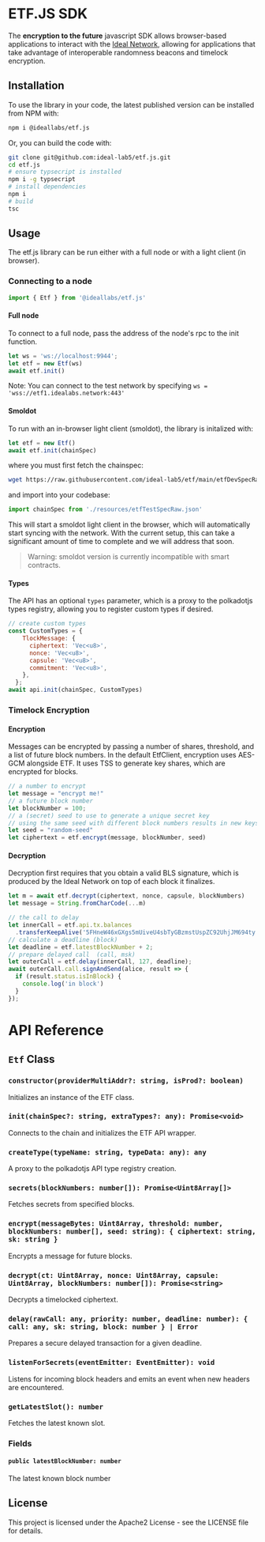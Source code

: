 # ETF.JS SDK

The **encryption to the future** javascript SDK allows browser-based applications to interact with the [Ideal Network](https://github.com/ideal-lab5/ideal-network), allowing for applications that take advantage of interoperable randomness beacons and timelock encryption.

## Installation

To use the library in your code, the latest published version can be installed from NPM with:

```bash
npm i @ideallabs/etf.js
```

Or, you can build the code with:

```bash
git clone git@github.com:ideal-lab5/etf.js.git
cd etf.js
# ensure typsecript is installed
npm i -g typsecript
# install dependencies
npm i
# build
tsc
```

## Usage

The etf.js library can be run either with a full node or with a light client (in browser).

### Connecting to a node

``` javascript
import { Etf } from '@ideallabs/etf.js'
```

#### Full node

To connect to a full node, pass the address of the node's rpc to the init function.

```javascript
let ws = 'ws://localhost:9944';
let etf = new Etf(ws)
await etf.init()
```

Note: You can connect to the test network by specifying `ws = 'wss://etf1.idealabs.network:443'`

#### Smoldot

To run with an in-browser light client (smoldot), the library is initalized with:

```javascript
let etf = new Etf()
await etf.init(chainSpec)
```

where you must first fetch the chainspec:

``` bash
wget https://raw.githubusercontent.com/ideal-lab5/etf/main/etfDevSpecRaw.json
```

and import into your codebase:

``` javascript
import chainSpec from './resources/etfTestSpecRaw.json'
```

This will start a smoldot light client in the browser, which will automatically start syncing with the network. With the current setup, this can take a significant amount of time to complete and we will address that soon.

> Warning: smoldot version is currently incompatible with smart contracts.

#### Types

The API has an optional `types` parameter, which is a proxy to the polkadotjs types registry, allowing you to register custom types if desired.

``` javascript
// create custom types
const CustomTypes = {
    TlockMessage: {
      ciphertext: 'Vec<u8>',
      nonce: 'Vec<u8>',
      capsule: 'Vec<u8>',
      commitment: 'Vec<u8>',
    },
  };
await api.init(chainSpec, CustomTypes)
```

### Timelock Encryption

<!-- See the [react-tlock](./examples/react-tlock/) example. -->

#### Encryption

Messages can be encrypted by passing a number of shares, threshold, and a list of future block numbers. In the default EtfClient, encryption uses AES-GCM alongside ETF. It uses TSS to generate key shares, which are encrypted for blocks.

```javascript
// a number to encrypt
let message = "encrypt me!"
// a future block number
let blockNumber = 100;
// a (secret) seed to use to generate a unique secret key
// using the same seed with different block numbers results in new keys 
let seed = "random-seed"
let ciphertext = etf.encrypt(message, blockNumber, seed)
```

#### Decryption

Decryption first requires that you obtain a valid BLS signature, which is produced by the Ideal Network on top of each block it finalizes.

```javascript
let m = await etf.decrypt(ciphertext, nonce, capsule, blockNumbers)
let message = String.fromCharCode(...m)
```

<!-- 
### Delayed Transactions

Delayed transactions can be submitted by  using the `etf.delay` API.

<!-- See the [react-delayed-txs](./examples/react-delayed-txs//) example. -->

``` javascript
// the call to delay
let innerCall = etf.api.tx.balances
  .transferKeepAlive('5FHneW46xGXgs5mUiveU4sbTyGBzmstUspZC92UhjJM694ty', 100);
// calculate a deadline (block)
let deadline = etf.latestBlockNumber + 2;
// prepare delayed call  (call, msk)
let outerCall = etf.delay(innerCall, 127, deadline);
await outerCall.call.signAndSend(alice, result => {
  if (result.status.isInBlock) {
    console.log('in block')
  }
});
```
>
# API Reference

## `Etf` Class

### `constructor(providerMultiAddr?: string, isProd?: boolean)`

Initializes an instance of the ETF class.

### `init(chainSpec?: string, extraTypes?: any): Promise<void>`

Connects to the chain and initializes the ETF API wrapper.

### `createType(typeName: string, typeData: any): any`

A proxy to the polkadotjs API type registry creation.

### `secrets(blockNumbers: number[]): Promise<Uint8Array[]>`

Fetches secrets from specified blocks.

### `encrypt(messageBytes: Uint8Array, threshold: number, blockNumbers: number[], seed: string): { ciphertext: string, sk: string }`

Encrypts a message for future blocks.

### `decrypt(ct: Uint8Array, nonce: Uint8Array, capsule: Uint8Array, blockNumbers: number[]): Promise<string>`

Decrypts a timelocked ciphertext.

### `delay(rawCall: any, priority: number, deadline: number): { call: any, sk: string, block: number } | Error`

Prepares a secure delayed transaction for a given deadline.

### `listenForSecrets(eventEmitter: EventEmitter): void`

Listens for incoming block headers and emits an event when new headers are encountered.

### `getLatestSlot(): number`

Fetches the latest known slot.

### Fields

#### `public latestBlockNumber: number`

The latest known block number

## License

This project is licensed under the Apache2 License - see the LICENSE file for details.